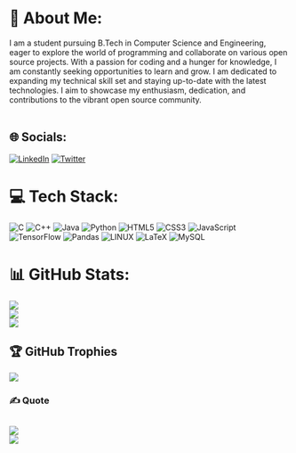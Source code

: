# 💫 About Me:
I am a student pursuing B.Tech in Computer Science and Engineering, eager to explore the world of programming and collaborate on various open source projects. With a passion for coding and a hunger for knowledge, I am constantly seeking opportunities to learn and grow. I am dedicated to expanding my technical skill set and staying up-to-date with the latest technologies. I aim to showcase my enthusiasm, dedication, and contributions to the vibrant open source community.<br><br>


## 🌐 Socials:
[![LinkedIn](https://img.shields.io/badge/LinkedIn-%230077B5.svg?logo=linkedin&logoColor=white)](https://linkedin.com/in/disha-baghel-624752229) [![Twitter](https://img.shields.io/badge/Twitter-%231DA1F2.svg?logo=Twitter&logoColor=white)](https://twitter.com/dishabaghel16) 

# 💻 Tech Stack:
![C](https://img.shields.io/badge/c-%2300599C.svg?style=for-the-badge&logo=c&logoColor=white) ![C++](https://img.shields.io/badge/c++-%2300599C.svg?style=for-the-badge&logo=c%2B%2B&logoColor=white) ![Java](https://img.shields.io/badge/java-%23ED8B00.svg?style=for-the-badge&logo=java&logoColor=white) ![Python](https://img.shields.io/badge/python-3670A0?style=for-the-badge&logo=python&logoColor=ffdd54) ![HTML5](https://img.shields.io/badge/html5-%23E34F26.svg?style=for-the-badge&logo=html5&logoColor=white) ![CSS3](https://img.shields.io/badge/css3-%231572B6.svg?style=for-the-badge&logo=css3&logoColor=white) ![JavaScript](https://img.shields.io/badge/javascript-%23323330.svg?style=for-the-badge&logo=javascript&logoColor=%23F7DF1E) ![TensorFlow](https://img.shields.io/badge/TensorFlow-%23FF6F00.svg?style=for-the-badge&logo=TensorFlow&logoColor=white) ![Pandas](https://img.shields.io/badge/pandas-%23150458.svg?style=for-the-badge&logo=pandas&logoColor=white) ![LINUX](https://img.shields.io/badge/Linux-FCC624?style=for-the-badge&logo=linux&logoColor=black)  ![LaTeX](https://img.shields.io/badge/latex-%23008080.svg?style=for-the-badge&logo=latex&logoColor=white) ![MySQL](https://img.shields.io/badge/mysql-%2300f.svg?style=for-the-badge&logo=mysql&logoColor=white)
# 📊 GitHub Stats:
![](https://github-readme-stats.vercel.app/api?username=Disha-Baghel&theme=dark&hide_border=false&include_all_commits=true&count_private=true)<br/>
![](https://github-readme-streak-stats.herokuapp.com/?user=Disha-Baghel&theme=dark&hide_border=false)<br/>
![](https://github-readme-stats.vercel.app/api/top-langs/?username=Disha-Baghel&theme=dark&hide_border=false&include_all_commits=true&count_private=true&layout=compact)

## 🏆 GitHub Trophies
![](https://github-profile-trophy.vercel.app/?username=Disha-Baghel&theme=radical&no-frame=false&no-bg=true&margin-w=4)

### ✍️ Quote
![](https://quotes-github-readme.vercel.app/api?type=horizontal&theme=radical)
<br>
![](https://komarev.com/ghpvc/?username=your-Disha-Baghel)
---
<!--[![](https://visitcount.itsvg.in/api?id=Disha-Baghel&icon=0&color=0)](https://visitcount.itsvg.in) -->

<!-- Proudly created with GPRM ( https://gprm.itsvg.in ) -->
<!-- 


# 💻 Tech Stack:
![MySQL](https://img.shields.io/badge/mysql-%2300f.svg?style=for-the-badge&logo=mysql&logoColor=white)
# 📊 GitHub Stats:
![](https://github-readme-stats.vercel.app/api?username=Disha-Baghel&theme=dark&hide_border=false&include_all_commits=true&count_private=true)<br/>
![](https://github-readme-streak-stats.herokuapp.com/?user=Disha-Baghel&theme=dark&hide_border=false)<br/>
![](https://github-readme-stats.vercel.app/api/top-langs/?username=Disha-Baghel&theme=dark&hide_border=false&include_all_commits=true&count_private=true&layout=compact)

---
[![](https://visitcount.itsvg.in/api?id=Disha-Baghel&icon=0&color=0)](https://visitcount.itsvg.in)

<!-- Proudly created with GPRM ( https://gprm.itsvg.in ) -->
